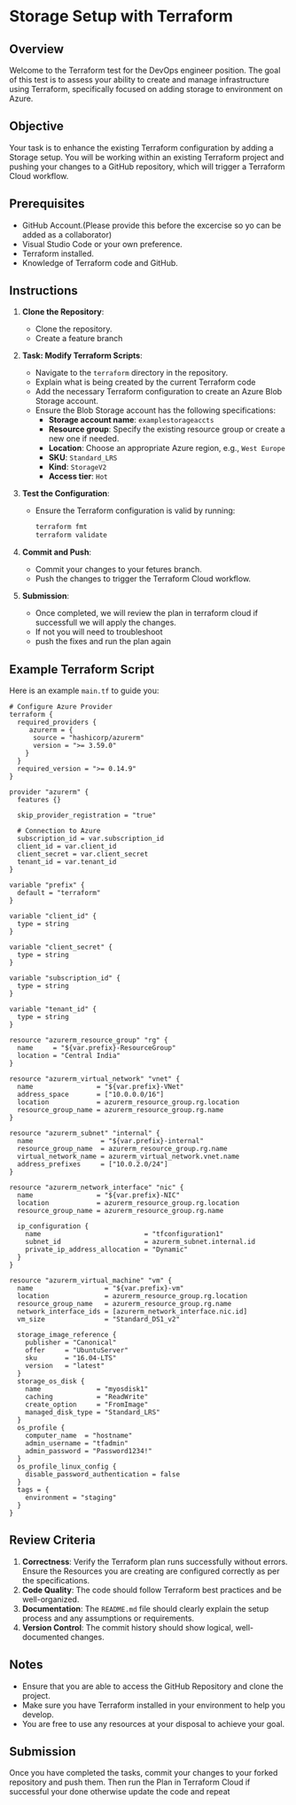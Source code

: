 
# Storage Setup with Terraform

## Overview

Welcome to the Terraform test for the DevOps engineer position. The goal of this test is to assess your ability to create and manage infrastructure using Terraform, specifically focused on adding storage to environment on Azure.

## Objective

Your task is to enhance the existing Terraform configuration by adding a Storage setup. You will be working within an existing Terraform project and pushing your changes to a GitHub repository, which will trigger a Terraform Cloud workflow.

## Prerequisites

- GitHub Account.(Please provide this before the excercise so yo can be added as a collaborator)
- Visual Studio Code or your own preference.
- Terraform installed.
- Knowledge of Terraform code and GitHub.

## Instructions

1. **Clone the Repository**:
   - Clone the repository.
   - Create a feature branch


2. **Task: Modify Terraform Scripts**:
   - Navigate to the `terraform` directory in the repository.
   - Explain what is being created by the current Terraform code
   - Add the necessary Terraform configuration to create an Azure Blob Storage account.
   - Ensure the Blob Storage account has the following specifications:
     - **Storage account name**: `examplestorageaccts`
     - **Resource group**: Specify the existing resource group or create a new one if needed.
     - **Location**: Choose an appropriate Azure region, e.g., `West Europe`
     - **SKU**: `Standard_LRS`
     - **Kind**: `StorageV2`
     - **Access tier**: `Hot`


3. **Test the Configuration**:
   - Ensure the Terraform configuration is valid by running:
     ```sh
     terraform fmt
     terraform validate
     ```

4. **Commit and Push**:
   - Commit your changes to your fetures branch.
   - Push the changes to trigger the Terraform Cloud workflow.

5. **Submission**:
   - Once completed, we will review the plan in terraform cloud if successfull we will apply the changes.
   - If not you will need to troubleshoot
   - push the fixes and run the plan again

## Example Terraform Script

Here is an example `main.tf` to guide you:

```hcl
# Configure Azure Provider
terraform {
  required_providers {
     azurerm = {
      source = "hashicorp/azurerm"
      version = ">= 3.59.0"
    } 
  }
  required_version = ">= 0.14.9"
}

provider "azurerm" {
  features {}

  skip_provider_registration = "true"
  
  # Connection to Azure
  subscription_id = var.subscription_id
  client_id = var.client_id
  client_secret = var.client_secret
  tenant_id = var.tenant_id
}

variable "prefix" {
  default = "terraform"
}

variable "client_id" {
  type = string
}

variable "client_secret" {
  type = string
}

variable "subscription_id" {
  type = string
}

variable "tenant_id" {
  type = string
}

resource "azurerm_resource_group" "rg" {
  name     = "${var.prefix}-ResourceGroup"
  location = "Central India"
}

resource "azurerm_virtual_network" "vnet" {
  name                = "${var.prefix}-VNet"
  address_space       = ["10.0.0.0/16"]
  location            = azurerm_resource_group.rg.location
  resource_group_name = azurerm_resource_group.rg.name
}

resource "azurerm_subnet" "internal" {
  name                 = "${var.prefix}-internal"
  resource_group_name  = azurerm_resource_group.rg.name
  virtual_network_name = azurerm_virtual_network.vnet.name
  address_prefixes     = ["10.0.2.0/24"]
}

resource "azurerm_network_interface" "nic" {
  name                = "${var.prefix}-NIC"
  location            = azurerm_resource_group.rg.location
  resource_group_name = azurerm_resource_group.rg.name

  ip_configuration {
    name                          = "tfconfiguration1"
    subnet_id                     = azurerm_subnet.internal.id
    private_ip_address_allocation = "Dynamic"
  }
}

resource "azurerm_virtual_machine" "vm" {
  name                  = "${var.prefix}-vm"
  location              = azurerm_resource_group.rg.location
  resource_group_name   = azurerm_resource_group.rg.name
  network_interface_ids = [azurerm_network_interface.nic.id]
  vm_size               = "Standard_DS1_v2"

  storage_image_reference {
    publisher = "Canonical"
    offer     = "UbuntuServer"
    sku       = "16.04-LTS"
    version   = "latest"
  }
  storage_os_disk {
    name              = "myosdisk1"
    caching           = "ReadWrite"
    create_option     = "FromImage"
    managed_disk_type = "Standard_LRS"
  }
  os_profile {
    computer_name  = "hostname"
    admin_username = "tfadmin"
    admin_password = "Password1234!"
  }
  os_profile_linux_config {
    disable_password_authentication = false
  }
  tags = {
    environment = "staging"
  }
}

```

## Review Criteria

1. **Correctness**: Verify the Terraform plan runs successfully without errors. Ensure the Resources you are creating are configured correctly as per the specifications.
2. **Code Quality**: The code should follow Terraform best practices and be well-organized.
3. **Documentation**: The `README.md` file should clearly explain the setup process and any assumptions or requirements.
4. **Version Control**: The commit history should show logical, well-documented changes.

## Notes

- Ensure that you are able to access the GitHub Repository and clone the project.
- Make sure you have Terraform installed in your environment to help you develop.
- You are free to use any resources at your disposal to achieve your goal.

## Submission

Once you have completed the tasks, commit your changes to your forked repository and push them. Then run the Plan in Terraform Cloud if successful your done otherwise update the code and repeat
